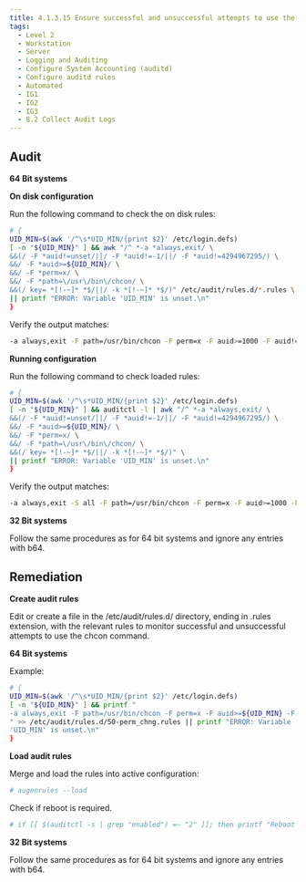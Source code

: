```yaml
---
title: 4.1.3.15 Ensure successful and unsuccessful attempts to use the chcon command are recorded
tags:
  - Level 2
  - Workstation
  - Server
  - Logging and Auditing
  - Configure System Accounting (auditd)
  - Configure auditd rules
  - Automated
  - IG1
  - IG2
  - IG3
  - 8.2 Collect Audit Logs
---
```


## Audit
**64 Bit systems**

**On disk configuration**

Run the following command to check the on disk rules:
```bash
# {
UID_MIN=$(awk '/^\s*UID_MIN/{print $2}' /etc/login.defs)
[ -n "${UID_MIN}" ] && awk "/^ *-a *always,exit/ \
&&(/ -F *auid!=unset/||/ -F *auid!=-1/||/ -F *auid!=4294967295/) \
&&/ -F *auid>=${UID_MIN}/ \
&&/ -F *perm=x/ \
&&/ -F *path=\/usr\/bin\/chcon/ \
&&(/ key= *[!-~]* *$/||/ -k *[!-~]* *$/)" /etc/audit/rules.d/*.rules \
|| printf "ERROR: Variable 'UID_MIN' is unset.\n"
}
```

Verify the output matches:
```bash
-a always,exit -F path=/usr/bin/chcon -F perm=x -F auid>=1000 -F auid!=unset -k perm_chng
```

**Running configuration**

Run the following command to check loaded rules:
```bash
# {
UID_MIN=$(awk '/^\s*UID_MIN/{print $2}' /etc/login.defs)
[ -n "${UID_MIN}" ] && auditctl -l | awk "/^ *-a *always,exit/ \
&&(/ -F *auid!=unset/||/ -F *auid!=-1/||/ -F *auid!=4294967295/) \
&&/ -F *auid>=${UID_MIN}/ \
&&/ -F *perm=x/ \
&&/ -F *path=\/usr\/bin\/chcon/ \
&&(/ key= *[!-~]* *$/||/ -k *[!-~]* *$/)" \
|| printf "ERROR: Variable 'UID_MIN' is unset.\n"
}
```

Verify the output matches:
```bash
-a always,exit -S all -F path=/usr/bin/chcon -F perm=x -F auid>=1000 -F auid!=-1 -F key=perm_chng
```

**32 Bit systems**

Follow the same procedures as for 64 bit systems and ignore any entries with b64.

## Remediation
**Create audit rules**

Edit or create a file in the /etc/audit/rules.d/ directory, ending in .rules extension, with the relevant rules to monitor successful and unsuccessful attempts to use the chcon command.

**64 Bit systems**

Example:
```bash
# {
UID_MIN=$(awk '/^\s*UID_MIN/{print $2}' /etc/login.defs)
[ -n "${UID_MIN}" ] && printf "
-a always,exit -F path=/usr/bin/chcon -F perm=x -F auid>=${UID_MIN} -F auid!=unset -k perm_chng
" >> /etc/audit/rules.d/50-perm_chng.rules || printf "ERROR: Variable
'UID_MIN' is unset.\n"
}
```

**Load audit rules**

Merge and load the rules into active configuration:
```bash
# augenrules --load
```

Check if reboot is required.
```bash
# if [[ $(auditctl -s | grep "enabled") =~ "2" ]]; then printf "Reboot required to load rules\n"; fi
```

**32 Bit systems**

Follow the same procedures as for 64 bit systems and ignore any entries with b64.
